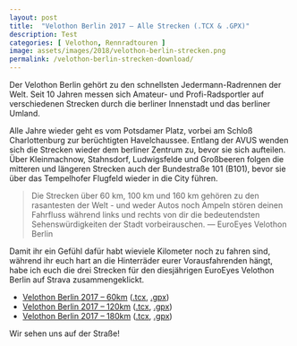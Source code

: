 ```yaml
---
layout: post
title:  "Velothon Berlin 2017 – Alle Strecken (.TCX & .GPX)"
description: Test
categories: [ Velothon, Rennradtouren ]
image: assets/images/2018/velothon-berlin-strecken.png
permalink: /velothon-berlin-strecken-download/
---
```


Der Velothon Berlin gehört zu den schnellsten Jedermann-Radrennen der Welt. Seit 10 Jahren messen sich Amateur- und Profi-Radsportler auf verschiedenen Strecken durch die berliner Innenstadt und das berliner Umland. 

Alle Jahre wieder geht es vom Potsdamer Platz, vorbei am Schloß Charlottenburg zur berüchtigten Havelchaussee. Entlang der AVUS wenden sich die Strecken wieder dem berliner Zentrum zu, bevor sie sich aufteilen. Über Kleinmachnow, Stahnsdorf, Ludwigsfelde und Großbeeren folgen die mitteren und längeren Strecken auch der Bundestraße 101 (B101), bevor sie über das Tempelhofer Flugfeld wieder in die City führen.

> Die Strecken über 60 km, 100 km und 160 km gehören zu den rasantesten der Welt - und weder Autos noch Ampeln stören deinen Fahrfluss während links und rechts von dir die bedeutendsten Sehenswürdigkeiten der Stadt vorbeirauschen. — EuroEyes Velothon Berlin

Damit ihr ein Gefühl dafür habt wieviele Kilometer noch zu fahren sind, während ihr euch hart an die Hinterräder eurer Vorausfahrenden hängt, habe ich euch die drei Strecken für den diesjährigen EuroEyes Velothon Berlin auf Strava zusammengeklickt.

- [Velothon Berlin 2017 – 60km](https://www.strava.com/routes/9143553) ([.tcx](https://www.strava.com/routes/9143553/export_tcx),  [.gpx](https://www.strava.com/routes/9143553/export_gpx))
- [Velothon Berlin 2017 – 120km](https://www.strava.com/routes/9144005) ([.tcx](https://www.strava.com/routes/9144005/export_tcx),  [.gpx](https://www.strava.com/routes/9144005/export_gpx))
- [Velothon Berlin 2017 – 180km](https://www.strava.com/routes/9158428) ([.tcx](https://www.strava.com/routes/9158428/export_tcx),  [.gpx](https://www.strava.com/routes/9158428/export_gpx))

Wir sehen uns auf der Straße!